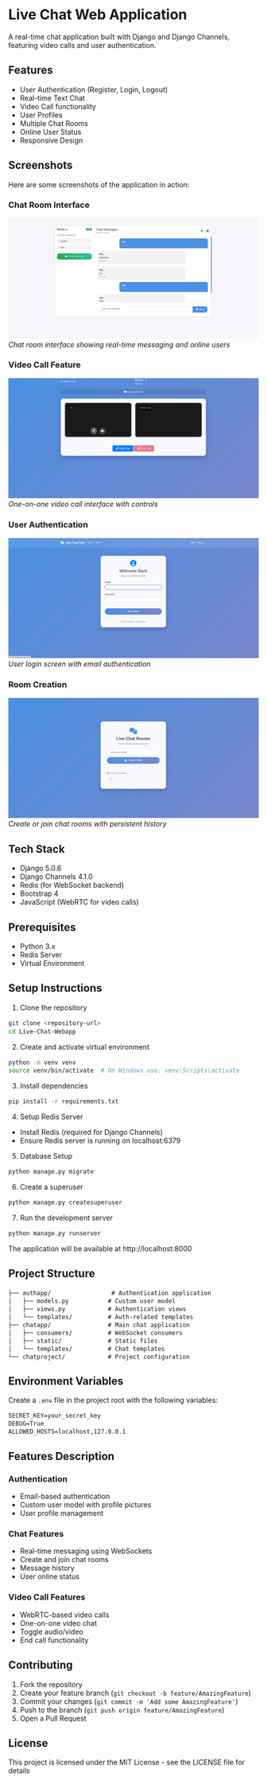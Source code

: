 # Live Chat Web Application

A real-time chat application built with Django and Django Channels, featuring video calls and user authentication.

## Features

- User Authentication (Register, Login, Logout)
- Real-time Text Chat
- Video Call functionality
- User Profiles
- Multiple Chat Rooms
- Online User Status
- Responsive Design

## Screenshots

Here are some screenshots of the application in action:

### Chat Room Interface
![Chat Room Interface](/demo/chat.png)
*Chat room interface showing real-time messaging and online users*

### Video Call Feature
![Video Call](/demo/videocall.png)
*One-on-one video call interface with controls*

### User Authentication
![Login Screen](/demo/login.png)
*User login screen with email authentication*

### Room Creation
![Room Creation](/demo/room.png)
*Create or join chat rooms with persistent history*

## Tech Stack

- Django 5.0.6
- Django Channels 4.1.0
- Redis (for WebSocket backend)
- Bootstrap 4
- JavaScript (WebRTC for video calls)

## Prerequisites

- Python 3.x
- Redis Server
- Virtual Environment

## Setup Instructions

1. Clone the repository
```bash
git clone <repository-url>
cd Live-Chat-Webapp
```

2. Create and activate virtual environment
```bash
python -m venv venv
source venv/bin/activate  # On Windows use: venv\Scripts\activate
```

3. Install dependencies
```bash
pip install -r requirements.txt
```

4. Setup Redis Server
- Install Redis (required for Django Channels)
- Ensure Redis server is running on localhost:6379

5. Database Setup
```bash
python manage.py migrate
```

6. Create a superuser
```bash
python manage.py createsuperuser
```

7. Run the development server
```bash
python manage.py runserver
```

The application will be available at http://localhost:8000

## Project Structure

```
├── authapp/                 # Authentication application
│   ├── models.py           # Custom user model
│   ├── views.py            # Authentication views
│   └── templates/          # Auth-related templates
├── chatapp/                # Main chat application
│   ├── consumers/          # WebSocket consumers
│   ├── static/             # Static files
│   └── templates/          # Chat templates
└── chatproject/            # Project configuration
```

## Environment Variables

Create a `.env` file in the project root with the following variables:
```
SECRET_KEY=your_secret_key
DEBUG=True
ALLOWED_HOSTS=localhost,127.0.0.1
```

## Features Description

### Authentication
- Email-based authentication
- Custom user model with profile pictures
- User profile management

### Chat Features
- Real-time messaging using WebSockets
- Create and join chat rooms
- Message history
- User online status

### Video Call Features
- WebRTC-based video calls
- One-on-one video chat
- Toggle audio/video
- End call functionality

## Contributing

1. Fork the repository
2. Create your feature branch (`git checkout -b feature/AmazingFeature`)
3. Commit your changes (`git commit -m 'Add some AmazingFeature'`)
4. Push to the branch (`git push origin feature/AmazingFeature`)
5. Open a Pull Request

## License

This project is licensed under the MIT License - see the LICENSE file for details
